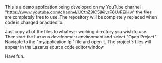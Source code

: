 This is a demo application being developed on my YouTube channel "https://www.youtube.com/channel/UCthZ3lC5jl6iyrF6UvFEiHw" 
the files are completely free to use. The repository will be completely replaced when code is changed or added to.

Just copy all of the files to whatever working directory you wish to use. Then start the Lazarus development environment and
select "Open Project". Navigate to the "myapplication.lpi" file and open it. The project's files will appear in the Lazarus 
source code editor window.

Have fun.
